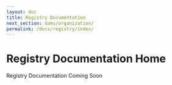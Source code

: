```yaml
---
layout: doc
title: Registry Documentation
next_section: dams/organization/
permalink: /docs/registry/index/
---
```


# Registry Documentation Home

Registry Documentation Coming Soon
